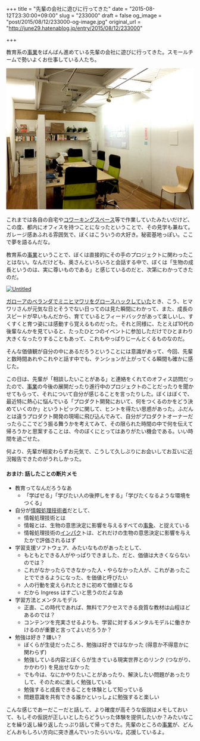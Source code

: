 +++
title = "先輩の会社に遊びに行ってきた"
date = "2015-08-12T23:30:00+09:00"
slug = "233000"
draft = false
og_image = "post/2015/08/12/233000-og-image.jpg"
original_url = "http://june29.hatenablog.jp/entry/2015/08/12/233000"

+++

<p>教育系の<a class="keyword" href="http://d.hatena.ne.jp/keyword/%BB%F6%B6%C8">事業</a>をばんばん進めている先輩の会社に遊びに行ってきた。スモールチームで勢いよくお仕事している人たち。</p>

<p><span itemscope itemtype="http://schema.org/Photograph"><img src="/post/2015/08/12/233000-20150812184634.jpg" alt="f:id:june29:20150812184634j:plain" title="f:id:june29:20150812184634j:plain" class="hatena-fotolife" itemprop="image"></span></p>

<p>これまでは各自の自宅や<a class="keyword" href="http://d.hatena.ne.jp/keyword/%A5%B3%A5%EF%A1%BC%A5%AD%A5%F3%A5%B0%A5%B9%A5%DA%A1%BC%A5%B9">コワーキングスペース</a>等で作業していたみたいだけど、この度、都内にオフィスを持つことになったということで、その見学も兼ねて。ガレージ感あふれる雰囲気で、ぼくはこういうの大好き。秘密基地っぽい。ここで夢を語るんだな。</p>

<p>教育系の<a class="keyword" href="http://d.hatena.ne.jp/keyword/%BB%F6%B6%C8">事業</a>ということで、ぼくは直接的にその手のプロジェクトに関わったことはない。なんだけども、奥さんといろいろと会話する中で、ぼくは「生物の成長というのは、実に尊いものである」と感じているのだと、次第にわかってきたのだ。</p>

<p><a data-flickr-embed="true" href="https://www.flickr.com/photos/june29/4922191059/in/album-72157624433579768/" title="Untitled"><img src="https://farm5.staticflickr.com/4137/4922191059_2a07127ef3_z.jpg" width="600" height="600" alt="Untitled"></a><script async src="//embedr.flickr.com/assets/client-code.js" charset="utf-8"></script></p>

<p><a href="https://www.flickr.com/photos/june29/sets/72157624433579768" title="2010/07/06〜">ガローアのベランダでミニヒマワリをグロースハックしていた</a>とき、こう、ヒマワリさんが元気な日とそうでない日ってのは見た瞬間にわかって、また、成長のスピードが早いもんだから、育てているとフィードバックがあって楽しいし、すくすくと育つ姿には感動すら覚えるものだった。それと同様に、たとえば10代の後輩なんかを見ていると、たったひとつのイベントに参加しただけでひとまわり大きくなったりすることもあって、これもやっぱりじーんとくるものなのだ。</p>

<p>そんな価値観が自分の中にあるだろうということには意識があって、今回、先輩と数時間あれやこれやと話す中でも、テンションが上がってくる瞬間も確かに感じた。</p>

<p>この日は、先輩が「相談したいことがある」と連絡をくれてのオフィス訪問だったので、<a class="keyword" href="http://d.hatena.ne.jp/keyword/%BB%F6%B6%C8">事業</a>の今後の展開だったり進行中のプロジェクトのことだったりを聞かせてもらって、それについて自分が感じることを言ったりした。ぼくはぼくで、最近特に熱心に悩んでいる「プロダクト開発において、何をつくるのかをどう決めていくのか」というトピックに関して、ヒントを得たい思惑があった。ふだんとは違うプロダクト開発の現場に飛び込んでみて、自分がプロダクトオーナーだったらここでどう振る舞うかを考えてみて、その限られた時間の中で何を伝えて帰ろうかと思案することは、今のぼくにとってはありがたい機会である。いい時間を過ごせた。</p>

<p>何より、先輩が相変わらずお元気で、こうして久しぶりにお会いしてお互いに近況報告できたのがうれしかった。</p>

<h4>おまけ: 話したことの断片メモ</h4>

<ul>
<li>教育ってなんだろうなあ

<ul>
<li>「学ばせる」「学びたい人の後押しをする」「学びたくなるような環境をつくる」</li>
</ul>
</li>
<li>自分が<a class="keyword" href="http://d.hatena.ne.jp/keyword/%BE%F0%CA%F3%BD%E8%CD%FD%B5%BB%BD%D1%BC%D4">情報処理技術者</a>だとして、

<ul>
<li>情報処理技術とは</li>
<li>情報とは、生物の意思決定に影響を与えるすべての<a class="keyword" href="http://d.hatena.ne.jp/keyword/%BB%F6%BE%DD">事象</a>、と捉えている</li>
<li>情報処理技術の<a class="keyword" href="http://d.hatena.ne.jp/keyword/%A5%A4%A5%F3%A5%D1%A5%AF">インパク</a>トは、どれだけの生物の意思決定に影響を与えたかで評価されるはず</li>
</ul>
</li>
<li>学習支援ソフトウェア、みたいなものがあったとして、

<ul>
<li>もともとできる人がやっぱりできました、だと、価値は大きくならないのでは？</li>
<li>これがなかったらできなかった人・やらなかった人が、これがあったことでできるようになった、を価値と呼びたい</li>
<li>人の行動を変えられたときに初めて価値となる</li>
<li>だから Ingress はすごいと思うのだよなあ</li>
</ul>
</li>
<li>学習方法とメンタルモデル

<ul>
<li>正直、この時代であれば、無料でアクセスできる良質な教材は山程ほどあるのでは？</li>
<li>コンテンツを充実させるよりも、学習に対するメンタルモデルに働きかけるのが重要と言ってよいだろうか？</li>
</ul>
</li>
<li>勉強は好き？嫌い？

<ul>
<li>ぼくらが生徒だったころ、勉強は好きではなかった (得意か不得意かに関わらず)</li>
<li>勉強している内容とぼくらが生きている現実世界とのリンク (つながり、かかわり) を見出せなかった</li>
<li>でも今は、なにかやりたいことがあったり、解決したい問題があったりして、そのために楽しく勉強している</li>
<li>勉強すると成長できることを体験として知っている</li>
<li>問題意識を共有できる誰かといっしょに勉強すると楽しい</li>
</ul>
</li>
</ul>


<p>こんな感じであーだこーだと話して、より確度が高そうな仮説はメモしておいて、もしその仮説が正しいとしたらどういった体験を提供したいか？みたいなことを繰り返し繰り返したっぷり話して帰ってきた。先輩のところの<a class="keyword" href="http://d.hatena.ne.jp/keyword/%BB%F6%B6%C8">事業</a>が、どんどんおもしろい方向に突き進んでいったらいいな。応援しているよ。</p>